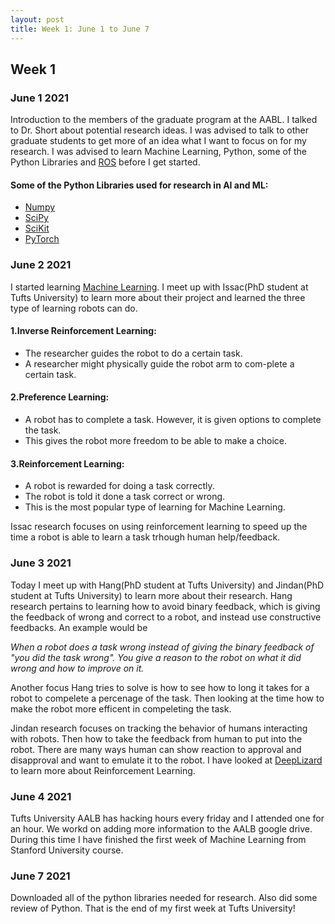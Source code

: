 ```yaml
---
layout: post
title: Week 1: June 1 to June 7
---
```


## Week 1 ##
### June 1 2021 ###

Introduction to the members of the graduate program at the AABL. I talked to Dr. Short about potential research ideas. I was advised to talk to other graduate students to get more of an idea what I want to focus on for my research. I was advised to learn Machine Learning, Python, some of the Python Libraries and [ROS](http://wiki.ros.org/ROS/Tutorials) before I get started.

#### Some of the Python Libraries used for research in AI and ML: ####
* [Numpy](https://numpy.org/learn/)
* [SciPy](https://www.scipy.org/)
* [SciKit](https://scikit-learn.org/stable/)
* [PyTorch](https://pytorch.org/)

### June 2 2021 ###
I started learning [Machine Learning](https://www.coursera.org/learn/machine-learning/home). I meet up with Issac(PhD student at Tufts University) to learn more about their project and learned the three type of learning robots can do.

#### 1.Inverse Reinforcement Learning: ####
  * The researcher guides the robot to do a certain task.
  * A researcher might physically guide the robot arm to com-plete a certain task.
 
#### 2.Preference Learning: ####
  * A robot has to complete a task. However, it is given options to complete the task.
  * This gives the robot more freedom to be able to make a choice.
 
#### 3.Reinforcement Learning: ####
  * A robot is rewarded for doing a task correctly.
  * The robot is told it done a task correct or wrong.
  * This is the most popular type of learning for Machine Learning.

Issac research focuses on using reinforcement learning to speed up the time a robot is able to learn a task trhough human help/feedback.

### June 3 2021 ###

Today I meet up with Hang(PhD student at Tufts University) and Jindan(PhD student at Tufts University) to learn more about their research. Hang research pertains to learning how to avoid binary feedback, which is giving the feedback of wrong and correct to a robot, and instead use constructive feedbacks. An example would be

_When a robot does a task wrong instead of giving the binary feedback of "you did the task wrong". You give a reason to the robot on what it did wrong and how to improve on it._

Another focus Hang tries to solve is how to see how to long it takes for a robot to compelete a percenage of the task. Then looking at the time how to make the robot more efficent in compeleting the task.  

Jindan research focuses on tracking the behavior of humans interacting with robots. Then how to take the feedback from human to put into the robot. There are many ways human can show reaction to approval and disapproval and want to emulate it to the robot. I have looked at [DeepLizard](https://deeplizard.com/learn/video/nyjbcRQ-uQ8) to learn more about Reinforcement Learning. 

### June 4 2021 ###

Tufts University AALB has hacking hours every friday and I attended one for an hour. We workd on adding more information to the AALB google drive. During this time I have finished the first week of Machine Learning from Stanford University course. 

### June 7 2021 ###

Downloaded all of the python libraries needed for research. Also did some review of Python. That is the end of my first week at Tufts University!
